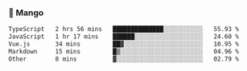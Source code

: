 ### 🥭 Mango

<!--START_SECTION:waka-->

```txt
TypeScript   2 hrs 56 mins   ██████████████░░░░░░░░░░░   55.93 %
JavaScript   1 hr 17 mins    ██████░░░░░░░░░░░░░░░░░░░   24.60 %
Vue.js       34 mins         ██▓░░░░░░░░░░░░░░░░░░░░░░   10.95 %
Markdown     15 mins         █▒░░░░░░░░░░░░░░░░░░░░░░░   04.96 %
Other        8 mins          ▓░░░░░░░░░░░░░░░░░░░░░░░░   02.79 %
```

<!--END_SECTION:waka-->
